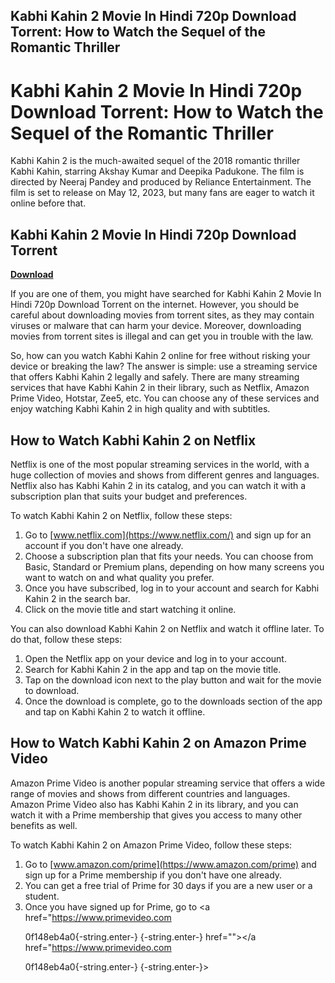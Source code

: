 ## Kabhi Kahin 2 Movie In Hindi 720p Download Torrent: How to Watch the Sequel of the Romantic Thriller

  
# Kabhi Kahin 2 Movie In Hindi 720p Download Torrent: How to Watch the Sequel of the Romantic Thriller
 <meta name="description" content="Kabhi Kahin 2 Movie In Hindi 720p Download Torrent is the most searched term by fans of the 2018 film Kabhi Kahin. Here is how you can watch the sequel online for free."> 
Kabhi Kahin 2 is the much-awaited sequel of the 2018 romantic thriller Kabhi Kahin, starring Akshay Kumar and Deepika Padukone. The film is directed by Neeraj Pandey and produced by Reliance Entertainment. The film is set to release on May 12, 2023, but many fans are eager to watch it online before that.
 
## Kabhi Kahin 2 Movie In Hindi 720p Download Torrent


[**Download**](https://kneedacexbrew.blogspot.com/?d=2tKG2v)

 
If you are one of them, you might have searched for Kabhi Kahin 2 Movie In Hindi 720p Download Torrent on the internet. However, you should be careful about downloading movies from torrent sites, as they may contain viruses or malware that can harm your device. Moreover, downloading movies from torrent sites is illegal and can get you in trouble with the law.
 
So, how can you watch Kabhi Kahin 2 online for free without risking your device or breaking the law? The answer is simple: use a streaming service that offers Kabhi Kahin 2 legally and safely. There are many streaming services that have Kabhi Kahin 2 in their library, such as Netflix, Amazon Prime Video, Hotstar, Zee5, etc. You can choose any of these services and enjoy watching Kabhi Kahin 2 in high quality and with subtitles.
 
## How to Watch Kabhi Kahin 2 on Netflix
 
Netflix is one of the most popular streaming services in the world, with a huge collection of movies and shows from different genres and languages. Netflix also has Kabhi Kahin 2 in its catalog, and you can watch it with a subscription plan that suits your budget and preferences.
 
To watch Kabhi Kahin 2 on Netflix, follow these steps:
 
1. Go to [www.netflix.com](https://www.netflix.com/) and sign up for an account if you don't have one already.
2. Choose a subscription plan that fits your needs. You can choose from Basic, Standard or Premium plans, depending on how many screens you want to watch on and what quality you prefer.
3. Once you have subscribed, log in to your account and search for Kabhi Kahin 2 in the search bar.
4. Click on the movie title and start watching it online.

You can also download Kabhi Kahin 2 on Netflix and watch it offline later. To do that, follow these steps:

1. Open the Netflix app on your device and log in to your account.
2. Search for Kabhi Kahin 2 in the app and tap on the movie title.
3. Tap on the download icon next to the play button and wait for the movie to download.
4. Once the download is complete, go to the downloads section of the app and tap on Kabhi Kahin 2 to watch it offline.

## How to Watch Kabhi Kahin 2 on Amazon Prime Video
 
Amazon Prime Video is another popular streaming service that offers a wide range of movies and shows from different countries and languages. Amazon Prime Video also has Kabhi Kahin 2 in its library, and you can watch it with a Prime membership that gives you access to many other benefits as well.
 
To watch Kabhi Kahin 2 on Amazon Prime Video, follow these steps:

1. Go to [www.amazon.com/prime](https://www.amazon.com/prime) and sign up for a Prime membership if you don't have one already.
2. You can get a free trial of Prime for 30 days if you are a new user or a student.
3. Once you have signed up for Prime, go to <a href="https://www.primevideo.com</p> 0f148eb4a0{-string.enter-}
{-string.enter-} href=""></a href="https://www.primevideo.com</p> 0f148eb4a0{-string.enter-}
{-string.enter-}>
